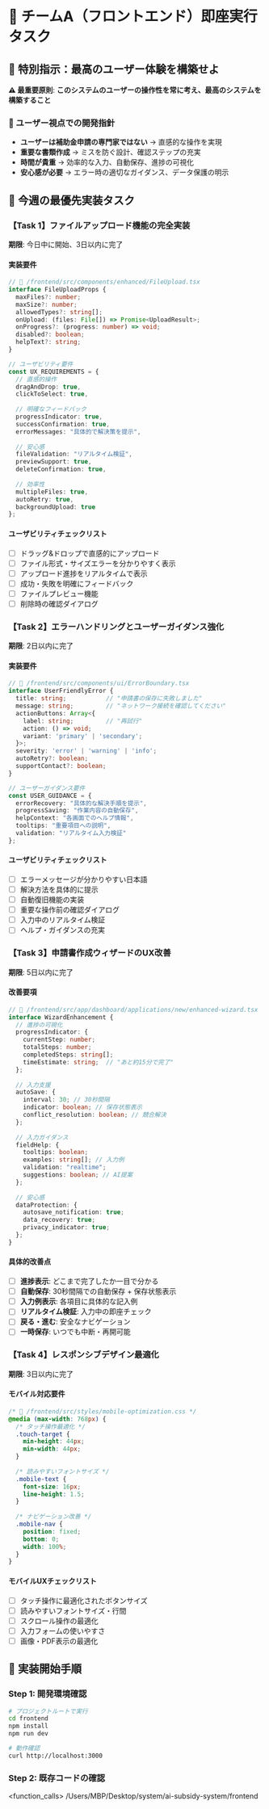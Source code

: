 # 🎨 チームA（フロントエンド）即座実行タスク

## 🎯 特別指示：最高のユーザー体験を構築せよ

**⚠️ 最重要原則**: **このシステムのユーザーの操作性を常に考え、最高のシステムを構築すること**

### 👥 ユーザー視点での開発指針
- **ユーザーは補助金申請の専門家ではない** → 直感的な操作を実現
- **重要な書類作成** → ミスを防ぐ設計、確認ステップの充実
- **時間が貴重** → 効率的な入力、自動保存、進捗の可視化
- **安心感が必要** → エラー時の適切なガイダンス、データ保護の明示

## 🚀 今週の最優先実装タスク

### 【Task 1】ファイルアップロード機能の完全実装
**期限**: 今日中に開始、3日以内に完了

#### 実装要件
```typescript
// 📁 /frontend/src/components/enhanced/FileUpload.tsx
interface FileUploadProps {
  maxFiles?: number;
  maxSize?: number;
  allowedTypes?: string[];
  onUpload: (files: File[]) => Promise<UploadResult>;
  onProgress?: (progress: number) => void;
  disabled?: boolean;
  helpText?: string;
}

// ユーザビリティ要件
const UX_REQUIREMENTS = {
  // 直感的操作
  dragAndDrop: true,
  clickToSelect: true,
  
  // 明確なフィードバック
  progressIndicator: true,
  successConfirmation: true,
  errorMessages: "具体的で解決策を提示",
  
  // 安心感
  fileValidation: "リアルタイム検証",
  previewSupport: true,
  deleteConfirmation: true,
  
  // 効率性
  multipleFiles: true,
  autoRetry: true,
  backgroundUpload: true
};
```

#### ユーザビリティチェックリスト
- [ ] ドラッグ&ドロップで直感的にアップロード
- [ ] ファイル形式・サイズエラーを分かりやすく表示
- [ ] アップロード進捗をリアルタイムで表示
- [ ] 成功・失敗を明確にフィードバック
- [ ] ファイルプレビュー機能
- [ ] 削除時の確認ダイアログ

### 【Task 2】エラーハンドリングとユーザーガイダンス強化
**期限**: 2日以内に完了

#### 実装要件
```typescript
// 📁 /frontend/src/components/ui/ErrorBoundary.tsx
interface UserFriendlyError {
  title: string;           // "申請書の保存に失敗しました"
  message: string;         // "ネットワーク接続を確認してください"
  actionButtons: Array<{
    label: string;         // "再試行"
    action: () => void;
    variant: 'primary' | 'secondary';
  }>;
  severity: 'error' | 'warning' | 'info';
  autoRetry?: boolean;
  supportContact?: boolean;
}

// ユーザーガイダンス要件
const USER_GUIDANCE = {
  errorRecovery: "具体的な解決手順を提示",
  progressSaving: "作業内容の自動保存",
  helpContext: "各画面でのヘルプ情報",
  tooltips: "重要項目への説明",
  validation: "リアルタイム入力検証"
};
```

#### ユーザビリティチェックリスト
- [ ] エラーメッセージが分かりやすい日本語
- [ ] 解決方法を具体的に提示
- [ ] 自動復旧機能の実装
- [ ] 重要な操作前の確認ダイアログ
- [ ] 入力中のリアルタイム検証
- [ ] ヘルプ・ガイダンスの充実

### 【Task 3】申請書作成ウィザードのUX改善
**期限**: 5日以内に完了

#### 改善要項
```typescript
// 📁 /frontend/src/app/dashboard/applications/new/enhanced-wizard.tsx
interface WizardEnhancement {
  // 進捗の可視化
  progressIndicator: {
    currentStep: number;
    totalSteps: number;
    completedSteps: string[];
    timeEstimate: string;  // "あと約15分で完了"
  };
  
  // 入力支援
  autoSave: {
    interval: 30; // 30秒間隔
    indicator: boolean; // 保存状態表示
    conflict_resolution: boolean; // 競合解決
  };
  
  // 入力ガイダンス
  fieldHelp: {
    tooltips: boolean;
    examples: string[]; // 入力例
    validation: "realtime";
    suggestions: boolean; // AI提案
  };
  
  // 安心感
  dataProtection: {
    autosave_notification: true;
    data_recovery: true;
    privacy_indicator: true;
  };
}
```

#### 具体的改善点
- [ ] **進捗表示**: どこまで完了したか一目で分かる
- [ ] **自動保存**: 30秒間隔での自動保存 + 保存状態表示
- [ ] **入力例表示**: 各項目に具体的な記入例
- [ ] **リアルタイム検証**: 入力中の即座チェック
- [ ] **戻る・進む**: 安全なナビゲーション
- [ ] **一時保存**: いつでも中断・再開可能

### 【Task 4】レスポンシブデザイン最適化
**期限**: 3日以内に完了

#### モバイル対応要件
```css
/* 📁 /frontend/src/styles/mobile-optimization.css */
@media (max-width: 768px) {
  /* タッチ操作最適化 */
  .touch-target {
    min-height: 44px;
    min-width: 44px;
  }
  
  /* 読みやすいフォントサイズ */
  .mobile-text {
    font-size: 16px;
    line-height: 1.5;
  }
  
  /* ナビゲーション改善 */
  .mobile-nav {
    position: fixed;
    bottom: 0;
    width: 100%;
  }
}
```

#### モバイルUXチェックリスト
- [ ] タッチ操作に最適化されたボタンサイズ
- [ ] 読みやすいフォントサイズ・行間
- [ ] スクロール操作の最適化
- [ ] 入力フォームの使いやすさ
- [ ] 画像・PDF表示の最適化

## 🔧 実装開始手順

### Step 1: 開発環境確認
```bash
# プロジェクトルートで実行
cd frontend
npm install
npm run dev

# 動作確認
curl http://localhost:3000
```

### Step 2: 既存コードの確認
<function_calls>
<invoke name="Read">
<parameter name="file_path">/Users/MBP/Desktop/system/ai-subsidy-system/frontend